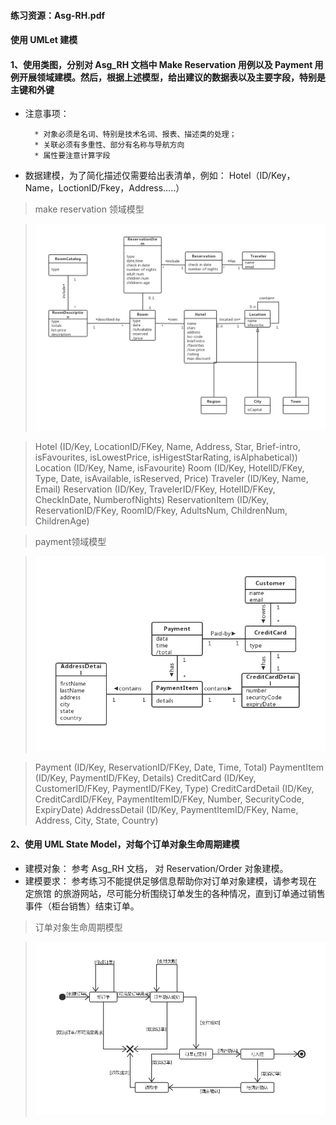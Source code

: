 #### 练习资源：Asg-RH.pdf
#### 使用 UMLet 建模
#### 1、使用类图，分别对 Asg_RH 文档中 Make Reservation 用例以及 Payment 用例开展领域建模。然后，根据上述模型，给出建议的数据表以及主要字段，特别是主键和外键
* 注意事项：

        * 对象必须是名词、特别是技术名词、报表、描述类的处理；
        * 关联必须有多重性、部分有名称与导航方向
        * 属性要注意计算字段
* 数据建模，为了简化描述仅需要给出表清单，例如：
        Hotel（ID/Key，Name，LoctionID/Fkey，Address…..）
> make reservation 领域模型	

> ![umel](/reservation.jpg)

> Hotel (ID/Key, LocationID/FKey, Name, Address, Star, Brief-intro, isFavourites, isLowestPrice, isHigestStarRating, isAlphabetical))
Location (ID/Key, Name, isFavourite)
Room (ID/Key, HotelID/FKey, Type, Date, isAvailable, isReserved, Price)
Traveler (ID/Key, Name, Email)
Reservation (ID/Key, TravelerID/FKey, HotelID/FKey, CheckInDate, NumberofNights)
ReservationItem (ID/Key, ReservationID/FKey, RoomID/Fkey, AdultsNum, ChildrenNum, ChildrenAge)

> payment领域模型

> ![umel](/payment.jpg)

> Payment (ID/Key, ReservationID/FKey, Date, Time, Total)
PaymentItem (ID/Key, PaymentID/FKey, Details)
CreditCard (ID/Key, CustomerID/FKey, PaymentID/FKey, Type)
CreditCardDetail (ID/Key, CreditCardID/FKey, PaymentItemID/FKey, Number, SecurityCode, ExpiryDate)
AddressDetail (ID/Key, PaymentItemID/FKey, Name, Address, City, State, Country)
		  
 #### 2、使用 UML State Model，对每个订单对象生命周期建模
* 建模对象： 参考 Asg_RH 文档， 对 Reservation/Order 对象建模。
* 建模要求： 参考练习不能提供足够信息帮助你对订单对象建模，请参考现在 定旅馆 的旅游网站，尽可能分析围绕订单发生的各种情况，直到订单通过销售事件（柜台销售）结束订单。
> 订单对象生命周期模型

> ![umel](/订单对象生命周期模型.jpg)
